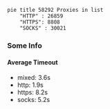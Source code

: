 
```mermaid
pie title 58292 Proxies in list
    "HTTP" : 26859
    "HTTPS": 8808
    "SOCKS" : 30021
```

### Some Info
#### Average Timeout

- mixed: 3.6s
- http: 1.9s
- https: 8.2s
- socks: 5.2s